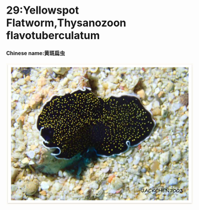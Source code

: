 # 29:Yellowspot Flatworm,Thysanozoon flavotuberculatum

#### Chinese name:黄斑扁虫

![](../../.gitbook/assets/thysanozoon-sp.jpg)

